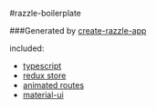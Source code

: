 #razzle-boilerplate

###Generated by [create-razzle-app](https://github.com/jaredpalmer/razzle)

included:

- [typescript](https://github.com/jaredpalmer/razzle/tree/master/packages/razzle-plugin-typescript)
- [redux store](https://github.com/reduxjs/react-redux)
- [animated routes](https://github.com/reactjs/react-transition-group)
- [material-ui](https://github.com/mui-org/material-ui)